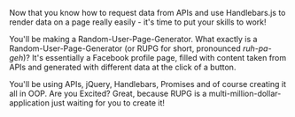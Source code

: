 
Now that you know how to request data from APIs and use Handlebars.js to render data on a page really easily - it's time to put your skills to work!

  

You'll be making a Random-User-Page-Generator. What exactly is a Random-User-Page-Generator (or RUPG for short, pronounced _ruh-pa-geh_)? It's essentially a Facebook profile page, filled with content taken from APIs and generated with different data at the click of a button.

  

You'll be using APIs, jQuery, Handlebars, Promises and of course creating it all in OOP. Are you Excited? Great, because RUPG is a multi-million-dollar-application just waiting for you to create it!
